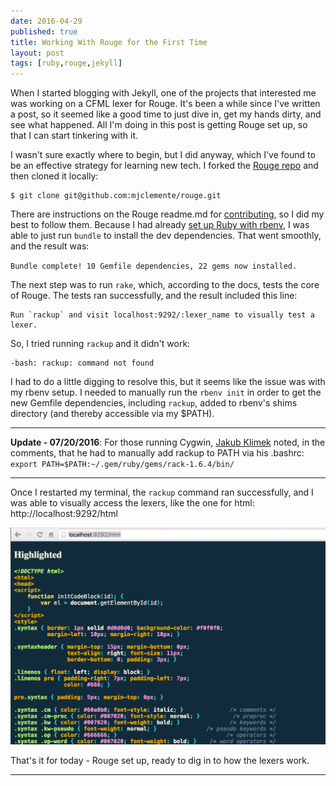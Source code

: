 ```yaml
---
date: 2016-04-29
published: true
title: Working With Rouge for the First Time
layout: post
tags: [ruby,rouge,jekyll]
---
```

When I started blogging with Jekyll, one of the projects that interested me was working on a CFML lexer for Rouge. It's been a while since I've written a post, so it seemed like a good time to just dive in, get my hands dirty, and see what happened. All I'm doing in this post is getting Rouge set up, so that I can start tinkering with it.

<!--more-->

I wasn't sure exactly where to begin, but I did anyway, which I've found to be an effective strategy for learning new tech. I forked the [Rouge repo](https://github.com/jneen/rouge) and then cloned it locally:

```shell-session
$ git clone git@github.com:mjclemente/rouge.git
```

There are instructions on the Rouge readme.md for [contributing](https://github.com/jneen/rouge#contributing), so I did my best to follow them. Because I had already [set up Ruby with rbenv](/2016/02/23/getting-started-with-jekyll-part-1.html), I was able to just run `bundle` to install the dev dependencies. That went smoothly, and the result was:

`Bundle complete! 10 Gemfile dependencies, 22 gems now installed.`

The next step was to run  `rake`, which, according to the docs, tests the core of Rouge. The tests ran successfully, and the result included this line:

```text
Run `rackup` and visit localhost:9292/:lexer_name to visually test a lexer.
```

So, I tried running `rackup` and it didn't work:

```text
-bash: rackup: command not found
```

I had to do a little digging to resolve this, but it seems like the issue was with my rbenv setup. I needed to manually run the `rbenv init` in order to get the new Gemfile dependencies, including `rackup`, added to rbenv's shims directory (and thereby accessible via my $PATH).

___
**Update - 07/20/2016**: For those running Cygwin, [Jakub Klimek](/2016/04/29/working-with-rouge-for-the-first-time.html#comment-2792924397) noted, in the comments, that he had to manually add rackup to PATH via his .bashrc: `export PATH=$PATH:~/.gem/ruby/gems/rack-1.6.4/bin/`

___

Once I restarted my terminal, the `rackup` command ran successfully, and I was able to visually access the lexers, like the one for html: http://localhost:9292/html

![rouge html lexer preview](/public/assets/images/rouge-html-lexer-syntax-highlight-preview.png)

That's it for today - Rouge set up, ready to dig in to how the lexers work.

___
